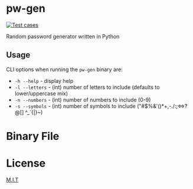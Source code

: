 # pw-gen

[![Test cases](https://github.com/sedexdev/pw-gen/actions/workflows/test.yml/badge.svg)](https://github.com/sedexdev/pw-gen/actions/workflows/test.yml)

Random password generator written in Python

## Usage

CLI options when running the <code>pw-gen</code> binary are:

- <code>-h --help</code> - display help</br>
- <code>-l --letters</code> - (int) number of letters to include (defaults to lower/uppercase mix)</br>
- <code>-n --numbers</code> - (int) number of numbers to include (0-9)</br>
- <code>-s --symbols</code> - (int) number of symbols to include ("#$%&'()*+,-.\/:;<=>?@[] ^_`{|}~)</br>

# Binary File

# License

[M.I.T](https://github.com/sedexdev/pw-gen/edit/main/LICENSE)
